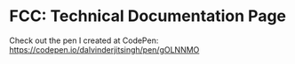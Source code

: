 # FCC: Technical Documentation Page
Check out the pen I created at CodePen: https://codepen.io/dalvinderjitsingh/pen/gOLNNMO
